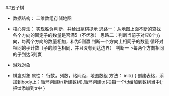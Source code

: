 ##五子棋
- 数据结构：
  二维数组存储地图
- 核心算法：
  实现胜负判断，并给出赢棋提示
  思路一：从地图上面不断的查找各个方向的固定子的数量是否满5（不优雅）
  思路二：判断当前子对应8个方向，每两个方向的数量相加，和为5则赢
    判断一个方向上相同子的数量
      循环对相同的子计数（子的颜色相同，并且没有到达边界）
    判断一下每两个方向相同的子到达5则赢

- 游戏对象
- 棋盘对象
  属性：
    行数，列数，格间距，地图数组
  方法：
    init() {
      创建表格，添加到body上；循环创建tr(新建数组),循环创建td(把每一个td给加到数组当中);把td添加到tr中
    }
